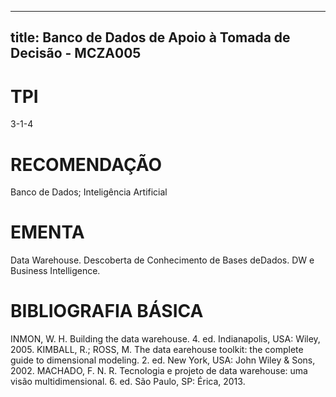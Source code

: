 
---
title: Banco de Dados de Apoio à Tomada de Decisão - MCZA005 
---

# TPI

3-1-4

# RECOMENDAÇÃO

Banco de Dados; Inteligência Artificial

# EMENTA

Data Warehouse. Descoberta de Conhecimento de Bases deDados. DW e Business Intelligence.

# BIBLIOGRAFIA BÁSICA

INMON, W. H. Building the data warehouse. 4. ed. Indianapolis, USA: Wiley, 2005.
KIMBALL, R.; ROSS, M. The data earehouse toolkit: the complete guide to dimensional modeling. 2. ed. New York, USA: John Wiley & Sons, 2002.
MACHADO, F. N. R. Tecnologia e projeto de data warehouse: uma visão multidimensional. 6. ed. São Paulo, SP: Érica, 2013.
        